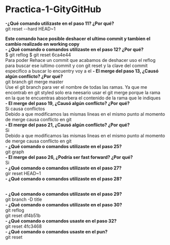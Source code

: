 # Practica-1-GityGitHub

<b>-¿Qué comando utilizaste en el paso 11? ¿Por qué?</b>
<br/>
git reset --hard HEAD~1
<br/>

<b> Este comando hace posible deshacer el ultimo commit y tambien el cambio realizado en working copy </b>
<br/>
<b> - ¿Qué comando o comandos utilizaste en el paso 12? ¿Por qué? </b>
<br/>
$ git reflog
$ git reset 6ca4e44
<br/>
Para poder Rehace un commit que acabamos de deshacer uso el reflog para buscar ese iultimo commit y con git reset y la clave del commit especifico a buscar lo encuentry voy a el
<b>  - El merge del paso 13, ¿Causó algún conflicto? ¿Por qué?  </b>
<br/>
git branch
git merge master
<br/>
Use el git branch para ver el nombre de todas las ramas. Ya que me encontrab en git styled solo era neesario usar el git merge porque la rama en la que te encuentras absorbera el contenido de la rama que le indiques
<br/>
<b> - El merge del paso 19, ¿Causó algún conflicto? ¿Por qué? </b>
<br/>
Si causa conflictos
<br/>
Debido a que modificamos las mismas lineas en el mismo punto al momento de merge causa conflicto en git
<br/>
<b> - El merge del paso 21, ¿Causó algún conflicto? ¿Por qué? </b>
<br/>
Si
<br/>
Debido a que modificamos las mismas lineas en el mismo punto al momento de merge causa conflicto en git
<br/>
<b> - ¿Qué comando o comandos utilizaste en el paso 25? </b>
<br/>
git graph
<br/>
<b> - El merge del paso 26, ¿Podría ser fast forward? ¿Por qué? </b>
<br/>
Si
<br/>
<b> - ¿Qué comando o comandos utilizaste en el paso 27? </b>
<br/>
gir reset HEAD~1
<br/>
<b> - ¿Qué comando o comandos utilizaste en el paso 28? </b>
<br/>

<br/>
<b> - ¿Qué comando o comandos utilizaste en el paso 29? </b>
<br/>
git branch -D title
<br/>
<b> - ¿Qué comando o comandos utilizaste en el paso 30? </b>
<br/>
git reflog
<br/>
git reset df4b51b
<br/>
<b> - ¿Qué comando o comandos usaste en el paso 32? </b>
<br/>
git reset 4fc3468
<br/>
<b> - ¿Qué comando o comandos usaste en el pun?</b>
<br/>
git reset <clave>
<br/>

